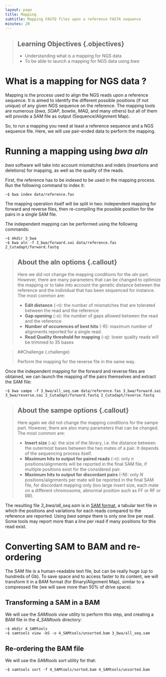 ```yaml
---
layout: page
title: Mapping
subtitle: Mapping FASTQ files upon a reference FASTA sequence
minutes: 20
---
```

> ## Learning Objectives {.objectives}
>
> * Understanding what is a mapping for NGS data
> * To be able to launch a mapping for NGS data using *bwa*

# What is a mapping for NGS data ?

Mapping is the process used to align the NGS reads upon a reference sequence. It is aimed to identify the different possible positions (if not unique) of any given NGS sequence on the reference. The mapping tools are numerous (*bwa*, *SOAP*, *bowtie*, *MAQ*, and many others) but all of them will provide a SAM file as output (Sequence/Alignment Map).

So, to run a mapping you need at least a reference sequence and a NGS sequence file. Here, we will use pair-ended data to perform the mapping.

# Running a mapping using *bwa aln*

*bwa* software will take into account mismatches and indels (insertions and deletions) for mapping, as well as the quality of the reads.

First, the reference has to be indexed to be used in the mapping process. Run the following command to index it:

~~~{.bash}
~$ bwa index data/reference.fas
~~~

The mapping operation itself will be split in two: independent mapping for forward and reverse files, then re-compiling the possible position for the pairs in a single SAM file.

The independent mapping can be performed using the following commands:

~~~{.bash}
~$ mkdir 3_bwa
~$ bwa aln -f 3_bwa/forward.sai data/reference.fas 2_Cutadapt/forward.fastq
~~~
> ## About the aln options {.callout}
>
> Here we did not change the mapping conditions for the *aln* part. However, there are many parameters that can be changed to optimize the mapping or to take into account the genetic distance between the reference and the individual that has been sequenced for instance. The most common are:
> * **Edit distance** (-n): the number of mismatches that are tolerated between the read and the reference
> * **Gap opening** (-o): the number of gaps allowed between the read and the reference
> * **Number of occurences of best hits** (-R): maximum number of alignments reported for a single read.
> * **Read Quality threshold for mapping** (-q): lower quality reads will be trimmed to 35 bases

> ##Challenge {.challenge}
>
> Perform the mapping for the reverse file in the same way.

Once the independent mapping for the forward and reverse files are obtained, we can launch the mapping of the pairs themselves and extract the SAM file:

~~~{.bash}
~$ bwa sampe -f 3_bwa/all_seq.sam data/reference.fas 3_bwa/forward.sai 3_bwa/reverse.sai 2_Cutadapt/forward.fastq 2_Cutadapt/reverse.fastq
~~~

> ## About the sampe options {.callout}
>
> Here again we did not change the mapping conditions for the sampe part. However, there are also many parameters that can be changed. The most common are:
> * **Insert size** (-a): the size of the library, i.e. the distance between the outermost bases between the two mates of a pair. It depends of the sequencing process itself.
> * **Maximum hits to output for paired reads** (-n): only *n* positions/alignments will be reported in the final SAM file, if multiple positions exist for the considered pair.
> * **Maximum hits to output for discordant pairs** (-N): only *N* positions/alignments per mate will be reported in the final SAM file, for discordant mapping only (too large insert size, each mate on a different chromosome, abnormal position such as FF or RF or RR).

The resulting file *3_bwa/all_seq.sam* is in [SAM format][samSpecLink], a tabular text file in which the positions and variations for each reads compared to the reference are reported. Using *bwa sampe* there is only one line per read. Some tools may report more than a line per read if many positions for this read exist.

# Converting SAM to BAM and re-ordering

The SAM file is a human-readable text file, but can be really huge (up to hundreds of Gb). To save space and to access faster to its content, we will transform it in a BAM format (for Binary/Alignment Map), similar to a compressed file (we will save more than 50% of drive space).

## Transforming a SAM in a BAM

We will use the *SAMtools view* utility to perform this step, and creating a BAM file in the *4_SAMtools* directory:

~~~{.bash}
~$ mkdir 4_SAMtools
~$ samtools view -bS -o 4_SAMtools/unsorted.bam 3_bwa/all_seq.sam
~~~

## Re-ordering the BAM file

We will use the *SAMtools sort* utility for that:

~~~{.bash}
~$ samtools sort -f 4_SAMtools/sorted.bam 4_SAMtools/unsorted.bam
~~~




[samSpecLink]: http://samtools.github.io/hts-specs/SAMv1.pdf
